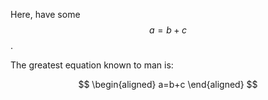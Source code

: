 Here, have some $$a=b+c$$.

The greatest equation known to man is:

$$
\begin{aligned}
a=b+c
\end{aligned}
$$
